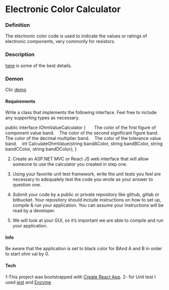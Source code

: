  
# Electronic Color Calculator

### Definition

The electronic color code is used to indicate the values or ratings of electronic components, very commonly for resistors.
    
### Description
[here](http://en.wikipedia.org/wiki/Electronic_color_code) is some of the best details.

### Demon
Clic [demo](http://soul-camara-calculator.surge.sh) 

#### Requirements
Write a class that implements the following interface. Feel free to include any supporting types as necessary.

public interface IOhmValueCalculator
{
   
    <param name="bandAColor">The color of the first figure of component value band.</param>
    <param name="bandBColor">The color of the second significant figure band.</param>
    <param name="bandCColor">The color of the decimal multiplier band.</param>
    <param name="bandDColor">The color of the tolerance value band.</param>
   int CalculateOhmValue(string bandAColor, string bandBColor, string bandCColor, string bandDColor);
}

2. Create an ASP.NET MVC or React JS web interface that will allow someone to use the calculator you created in step one.

3. Using your favorite unit test framework, write the unit tests you feel are necessary to adequately test the code you wrote as your answer to question one.

4. Submit your code by a public or private repository like github, gitlab or bitbucket.  Your repository should include instructions on how to set up, compile & run your application.  You can assume your instructions will be read by a developer.

5.  We will look at your GUI, so it’s important we are able to compile and run your application.

#### Info

 Be aware that the application is set to black color for BAnd A and B in order to start ohm val by 0.
 
 #### Tech
 
1-This project was bootstrapped with [Create React App](https://github.com/facebookincubator/create-react-app).
2- for Unit test I used [jest](https://github.com/jsdom/jsdom) and [Enzyme](https://github.com/airbnb/enzyme) 
